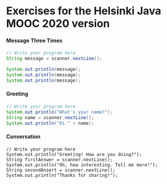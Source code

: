 # Exercises for the Helsinki Java MOOC 2020 version

#### Message Three Times
```java
// Write your program here
String message = scanner.nextLine();

System.out.println(message);
System.out.println(message);
System.out.println(message);
```

#### Greeting
```Java
// Write your program here
System.out.println("What's your name?");
String name = scanner.nextLine();
System.out.println("Hi " + name);
````

#### Conversation
````
// Write your program here
System.out.println("Greeting! How are you doing?");
String firstAnswer = scanner.nextLine();
System.out.println("Oh, how interesting. Tell me more!");
String secondAnsert = scanner.nextLine();
System.out.println("Thanks for sharing!");
````
